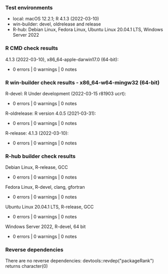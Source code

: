 ### Test environments

* local: macOS 12.2.1; R 4.1.3 (2022-03-10)
* win-builder: devel, oldrelease and release
* R-hub: Debian Linux, Fedora Linux, Ubuntu Linux 20.04.1 LTS,
         Windows Server 2022

### R CMD check results

4.1.3 (2022-03-10), x86_64-apple-darwin17.0 (64-bit):
* 0 errors | 0 warnings | 0 notes

### R win-builder check results - x86_64-w64-mingw32 (64-bit)

R-devel: R Under development (2022-03-15 r81903 ucrt):
* 0 errors | 0 warnings | 0 notes

R-oldrelease: R version 4.0.5 (2021-03-31):
* 0 errors | 0 warnings | 0 notes

R-release: 4.1.3 (2022-03-10):
* 0 errors | 0 warnings | 0 notes

### R-hub builder check results

Debian Linux, R-release, GCC
* 0 errors | 0 warnings | 0 notes

Fedora Linux, R-devel, clang, gfortran
* 0 errors | 0 warnings | 0 notes

Ubuntu Linux 20.04.1 LTS, R-release, GCC
* 0 errors | 0 warnings | 0 notes

Windows Server 2022, R-devel, 64 bit
* 0 errors | 0 warnings | 0 notes

### Reverse dependencies

There are no reverse dependencies:
  devtools::revdep("packageRank") returns character(0)
